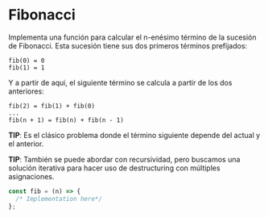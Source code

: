 # Fibonacci

Implementa una función para calcular el n-enésimo término de la sucesión de Fibonacci. Esta sucesión tiene sus dos primeros términos prefijados:

```
fib(0) = 0
fib(1) = 1
```

Y a partir de aqui, el siguiente término se calcula a partir de los dos anteriores:

```
fib(2) = fib(1) + fib(0)
...
fib(n + 1) = fib(n) + fib(n - 1)
```

**TIP**: Es el clásico problema donde el término siguiente depende del actual y el anterior.

**TIP**: También se puede abordar con recursividad, pero buscamos una solución iterativa para hacer uso de destructuring con múltiples asignaciones.

```javascript
const fib = (n) => {
  /* Implementation here*/
};
```
